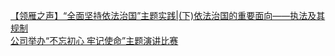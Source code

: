   
[【领雁之声】“全面坚持依法治国”主题实践|(下)依法治国的重要面向——执法及其规制](http://www.dianyue.me/archives/268/rlczyx2100k5f9z1/)  
[公司举办“不忘初心 牢记使命”主题演讲比赛](http://www.dianyue.me/archives/381/wad1lwlvz7i408yf/)
